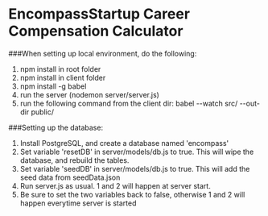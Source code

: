 # EncompassStartup Career Compensation Calculator

###When setting up local environment, do the following:
1. npm install in root folder
2. npm install in client folder
3. npm install -g babel
4. run the server (nodemon server/server.js)
5. run the following command from the client dir: babel --watch src/ --out-dir public/

###Setting up the database:

1. Install PostgreSQL, and create a database named 'encompass'
2. Set variable 'resetDB' in server/models/db.js to true. This will wipe the database, and rebuild the tables.
3. Set variable 'seedDB' in server/models/db.js to true. This will add the seed data from seedData.json
4. Run server.js as usual. 1 and 2 will happen at server start.
5. Be sure to set the two variables back to false, otherwise 1 and 2 will happen everytime server is started
